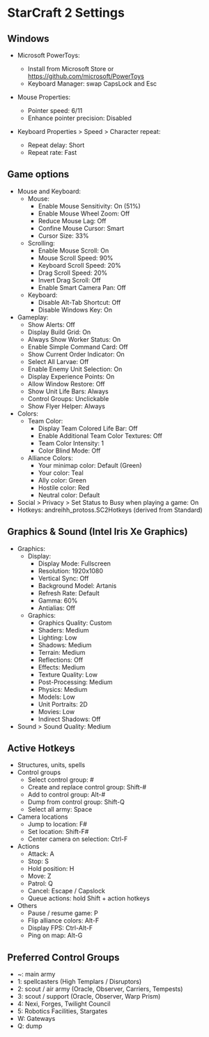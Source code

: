 # StarCraft 2 Settings

## Windows

- Microsoft PowerToys:
  - Install from Microsoft Store or https://github.com/microsoft/PowerToys
  - Keyboard Manager: swap CapsLock and Esc

- Mouse Properties:
  - Pointer speed: 6/11
  - Enhance pointer precision: Disabled

- Keyboard Properties > Speed > Character repeat:
  - Repeat delay: Short
  - Repeat rate: Fast

## Game options

- Mouse and Keyboard:
  - Mouse:
    - Enable Mouse Sensitivity: On (51%)
    - Enable Mouse Wheel Zoom: Off
    - Reduce Mouse Lag: Off
    - Confine Mouse Cursor: Smart
    - Cursor Size: 33%
  - Scrolling:
    - Enable Mouse Scroll: On
    - Mouse Scroll Speed: 90%
    - Keyboard Scroll Speed: 20%
    - Drag Scroll Speed: 20%
    - Invert Drag Scroll: Off
    - Enable Smart Camera Pan: Off
  - Keyboard:
    - Disable Alt-Tab Shortcut: Off
    - Disable Windows Key: On
- Gameplay:
  - Show Alerts: Off
  - Display Build Grid: On
  - Always Show Worker Status: On
  - Enable Simple Command Card: Off
  - Show Current Order Indicator: On
  - Select All Larvae: Off
  - Enable Enemy Unit Selection: On
  - Display Experience Points: On
  - Allow Window Restore: Off
  - Show Unit Life Bars: Always
  - Control Groups: Unclickable
  - Show Flyer Helper: Always
- Colors:
  - Team Color:
    - Display Team Colored Life Bar: Off
    - Enable Additional Team Color Textures: Off
    - Team Color Intensity: 1
    - Color Blind Mode: Off
  - Alliance Colors:
    - Your minimap color: Default (Green)
    - Your color: Teal
    - Ally color: Green
    - Hostile color: Red
    - Neutral color: Default
- Social > Privacy > Set Status to Busy when playing a game: On
- Hotkeys: andreihh_protoss.SC2Hotkeys (derived from Standard)

## Graphics & Sound (Intel Iris Xe Graphics)

- Graphics:
  - Display:
    - Display Mode: Fullscreen
    - Resolution: 1920x1080
    - Vertical Sync: Off
    - Background Model: Artanis
    - Refresh Rate: Default
    - Gamma: 60%
    - Antialias: Off
  - Graphics:
    - Graphics Quality: Custom
    - Shaders: Medium
    - Lighting: Low
    - Shadows: Medium
    - Terrain: Medium
    - Reflections: Off
    - Effects: Medium
    - Texture Quality: Low
    - Post-Processing: Medium
    - Physics: Medium
    - Models: Low
    - Unit Portraits: 2D
    - Movies: Low
    - Indirect Shadows: Off
- Sound > Sound Quality: Medium

## Active Hotkeys

- Structures, units, spells
- Control groups
  - Select control group: #
  - Create and replace control group: Shift-#
  - Add to control group: Alt-#
  - Dump from control group: Shift-Q
  - Select all army: Space
- Camera locations
  - Jump to location: F#
  - Set location: Shift-F#
  - Center camera on selection: Ctrl-F
- Actions
  - Attack: A
  - Stop: S
  - Hold position: H
  - Move: Z
  - Patrol: Q
  - Cancel: Escape / Capslock
  - Queue actions: hold Shift + action hotkeys
- Others
  - Pause / resume game: P
  - Flip alliance colors: Alt-F
  - Display FPS: Ctrl-Alt-F
  - Ping on map: Alt-G

## Preferred Control Groups

- ~: main army
- 1: spellcasters (High Templars / Disruptors)
- 2: scout / air army (Oracle, Observer, Carriers, Tempests)
- 3: scout / support (Oracle, Observer, Warp Prism)
- 4: Nexi, Forges, Twilight Council
- 5: Robotics Facilities, Stargates
- W: Gateways
- Q: dump
